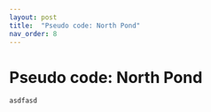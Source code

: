 ```yaml
---
layout: post
title:  "Pseudo code: North Pond"
nav_order: 8
---
```


# Pseudo code: North Pond


<script>
    var app = "https://kitware.github.io/paraview-glance/app";
    var datadir = "https://raw.githubusercontent.com/mbarzegary/datasets-and-scenes/main/";
    var file = "degrading_screw.vtkjs";

    document.write("<iframe src='" + app + "?name=" + file + "&url=" +datadir + file + "' id='iframe' width='800' height='500'></iframe>");
</script>

```
asdfasd
```

